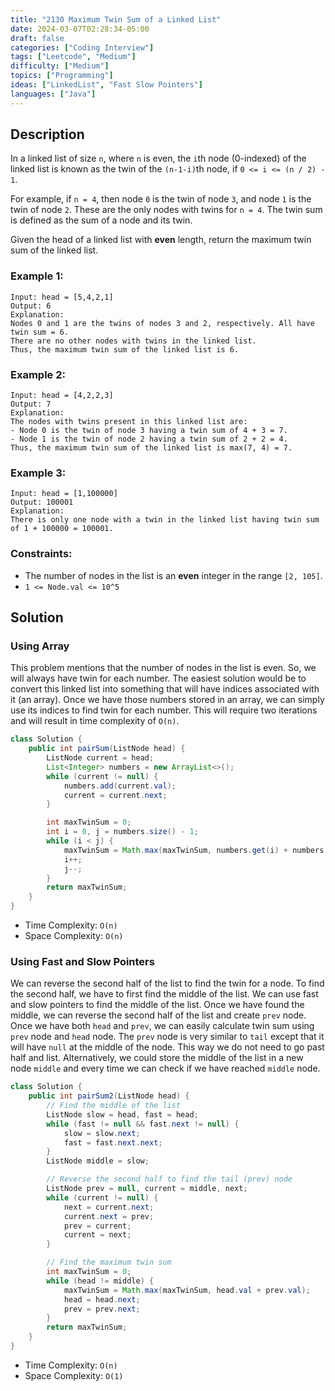 ```yaml
---
title: "2130 Maximum Twin Sum of a Linked List"
date: 2024-03-07T02:28:34-05:00
draft: false
categories: ["Coding Interview"]
tags: ["Leetcode", "Medium"]
difficulty: ["Medium"]
topics: ["Programming"]
ideas: ["LinkedList", "Fast Slow Pointers"]
languages: ["Java"]
---
```


## Description

In a linked list of size `n`, where `n` is even, the `i`th node (0-indexed) of the linked list is known as the twin of the `(n-1-i)`th node, if `0 <= i <= (n / 2) - 1`.

For example, if `n = 4`, then node `0` is the twin of node `3`, and node `1` is the twin of node `2`. These are the only nodes with twins for `n = 4`.
The twin sum is defined as the sum of a node and its twin.

Given the head of a linked list with **even** length, return the maximum twin sum of the linked list.

### Example 1:

```
Input: head = [5,4,2,1]
Output: 6
Explanation:
Nodes 0 and 1 are the twins of nodes 3 and 2, respectively. All have twin sum = 6.
There are no other nodes with twins in the linked list.
Thus, the maximum twin sum of the linked list is 6.
```

### Example 2:

```
Input: head = [4,2,2,3]
Output: 7
Explanation:
The nodes with twins present in this linked list are:
- Node 0 is the twin of node 3 having a twin sum of 4 + 3 = 7.
- Node 1 is the twin of node 2 having a twin sum of 2 + 2 = 4.
Thus, the maximum twin sum of the linked list is max(7, 4) = 7. 
```

### Example 3:

```
Input: head = [1,100000]
Output: 100001
Explanation:
There is only one node with a twin in the linked list having twin sum of 1 + 100000 = 100001.
```

### Constraints:

- The number of nodes in the list is an **even** integer in the range `[2, 105]`.
- `1 <= Node.val <= 10^5`

## Solution

### Using Array

This problem mentions that the number of nodes in the list is even. So, we will always have twin for each number. The easiest solution would be to convert this linked list into something that will have indices associated with it (an array). Once we have those numbers stored in an array, we can simply use its indices to find twin for each number. This will require two iterations and will result in time complexity of `O(n)`.

```java
class Solution {
    public int pairSum(ListNode head) {
        ListNode current = head;
        List<Integer> numbers = new ArrayList<>();
        while (current != null) {
            numbers.add(current.val);
            current = current.next;
        }

        int maxTwinSum = 0;
        int i = 0, j = numbers.size() - 1;
        while (i < j) {
            maxTwinSum = Math.max(maxTwinSum, numbers.get(i) + numbers.get(j));
            i++;
            j--;
        }
        return maxTwinSum;
    }
}
```

- Time Complexity: `O(n)`
- Space Complexity: `O(n)`

### Using Fast and Slow Pointers

We can reverse the second half of the list to find the twin for a node. To find the second half, we have to first find the middle of the list. We can use fast and slow pointers to find the middle of the list. Once we have found the middle, we can reverse the second half of the list and create `prev` node. Once we have both `head` and `prev`, we can easily calculate twin sum using `prev` node and `head` node. The `prev` node is very similar to `tail` except that it will have `null` at the middle of the node. This way we do not need to go past half and list. Alternatively, we could store the middle of the list in a new node `middle` and every time we can check if we have reached `middle` node.

```java
class Solution {
    public int pairSum2(ListNode head) {
        // Find the middle of the list
        ListNode slow = head, fast = head;
        while (fast != null && fast.next != null) {
            slow = slow.next;
            fast = fast.next.next;
        }
        ListNode middle = slow;

        // Reverse the second half to find the tail (prev) node
        ListNode prev = null, current = middle, next;
        while (current != null) {
            next = current.next;
            current.next = prev;
            prev = current;
            current = next;
        }

        // Find the maximum twin sum
        int maxTwinSum = 0;
        while (head != middle) {
            maxTwinSum = Math.max(maxTwinSum, head.val + prev.val);
            head = head.next;
            prev = prev.next;
        }
        return maxTwinSum;
    }
}
```

- Time Complexity: `O(n)`
- Space Complexity: `O(1)`